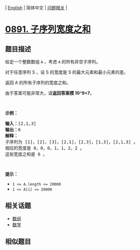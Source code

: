 
| [English](README_EN.md) | 简体中文 | [问题相关](QUESTION.md) |
# [0891. 子序列宽度之和](https://leetcode-cn.com/problems/sum-of-subsequence-widths/)
## 题目描述
<p>给定一个整数数组 <code>A</code> ，考虑 <code>A</code> 的所有非空子序列。</p>

<p>对于任意序列 S ，设 S 的宽度是 S 的最大元素和最小元素的差。</p>

<p>返回 A 的所有子序列的宽度之和。</p>

<p>由于答案可能非常大，请<strong>返回答案模 10^9+7</strong>。</p>

<p>&nbsp;</p>

<p><strong>示例：</strong></p>

<pre><strong>输入：</strong>[2,1,3]
<strong>输出：</strong>6
<strong>解释：
</strong>子序列为 [1]，[2]，[3]，[2,1]，[2,3]，[1,3]，[2,1,3] 。
相应的宽度是 0，0，0，1，1，2，2 。
这些宽度之和是 6 。
</pre>

<p>&nbsp;</p>

<p><strong>提示：</strong></p>

<ul>
	<li><code>1 &lt;= A.length &lt;= 20000</code></li>
	<li><code>1 &lt;= A[i] &lt;= 20000</code></li>
</ul>

## 相关话题
- [数组](https://leetcode-cn.com/tag/array)
- [数学](https://leetcode-cn.com/tag/math)
## 相似题目


